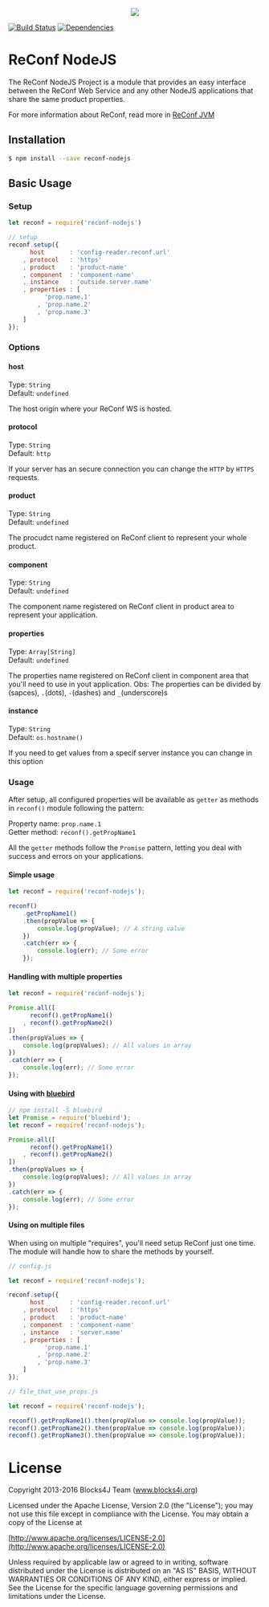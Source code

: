 <p align="center">
    <img src="https://raw.githubusercontent.com/blocks4j/reconf-jvm/master/other/images/reconf.png" />
</p>

[![Build Status](https://travis-ci.org/juliogc/reconf-nodejs.svg?branch=master)](https://travis-ci.org/juliogc/reconf-nodejs) [![Dependencies](https://david-dm.org/juliogc/reconf-nodejs.svg)](https://david-dm.org/juliogc/reconf-nodejs.svg)

# ReConf NodeJS
The ReConf NodeJS Project is a module that provides an easy interface between the ReConf Web Service and any other NodeJS applications that share the same product properties.

For more information about ReConf, read more in [ReConf JVM](https://github.com/blocks4j/reconf-jvm)

## Installation
```bash
$ npm install --save reconf-nodejs
```

## Basic Usage

### Setup
```javascript
let reconf = require('reconf-nodejs')

// setup
reconf.setup({
      host       : 'config-reader.reconf.url'
    , protocol   : 'https'
    , product    : 'product-name'
    , component  : 'component-name'
    , instance   : 'outside.server.name'
    , properties : [
          'prop.name.1'
        , 'prop.name.2'
        , 'prop.name.3'
    ]
});
```

### Options

#### host
Type: `String`</br>
Default: `undefined`

The host origin where your ReConf WS is hosted.

#### protocol
Type: `String`</br>
Default: `http`

If your server has an secure connection you can change the `HTTP` by `HTTPS` requests.

#### product
Type: `String`</br>
Default: `undefined`

The procudct name registered on ReConf client to represent your whole product.

#### component
Type: `String`</br>
Default: `undefined`

The component name registered on ReConf client in product area to represent your application.

#### properties
Type: `Array[String]`</br>
Default: `undefined`

The properties name registered on ReConf client in component area that you'll need to use in yout application.
Obs: The properties can be divided by ` `(sapces), `.`(dots), `-`(dashes) and `_`(underscore)s

#### instance
Type: `String`</br>
Default: `os.hostname()`

If you need to get values from a specif server instance you can change in this option

### Usage
After setup, all configured properties will be available as `getter` as methods in `reconf()` module following the pattern:

Property name: `prop.name.1`</br>
Getter method: `reconf().getPropName1`

All the `getter` methods follow the `Promise` pattern, letting you deal with success and errors on your applications.

#### Simple usage
```javascript
let reconf = require('reconf-nodejs');

reconf()
    .getPropName1()
    .then(propValue => {
        console.log(propValue); // A string value
    })
    .catch(err => {
        console.log(err); // Some error
    });
```

#### Handling with multiple properties
```javascript
let reconf = require('reconf-nodejs');

Promise.all([
      reconf().getPropName1()
    , reconf().getPropName2()
])
.then(propValues => {
    console.log(propValues); // All values in array
})
.catch(err => {
    console.log(err); // Some error
});
```

#### Using with [bluebird](https://www.npmjs.com/package/bluebird)
```javascript
// npm install -S bluebird
let Promise = require('bluebird');
let reconf = require('reconf-nodejs');

Promise.all([
      reconf().getPropName1()
    , reconf().getPropName2()
])
.then(propValues => {
    console.log(propValues); // All values in array
})
.catch(err => {
    console.log(err); // Some error
});
```

#### Using on multiple files
When using on multiple "requires", you'll need setup ReConf just one time. The module will handle how to share the methods by yourself.
```javascript
// config.js

let reconf = require('reconf-nodejs');

reconf.setup({
      host       : 'config-reader.reconf.url'
    , protocol   : 'https'
    , product    : 'product-name'
    , component  : 'component-name'
    , instance   : 'server.name'
    , properties : [
          'prop.name.1'
        , 'prop.name.2'
        , 'prop.name.3'
    ]
});
```

```javascript
// file_that_use_props.js

let reconf = require('reconf-nodejs');

reconf().getPropName1().then(propValue => console.log(propValue));
reconf().getPropName2().then(propValue => console.log(propValue));
reconf().getPropName3().then(propValue => console.log(propValue));
```

# License

Copyright 2013-2016 Blocks4J Team (www.blocks4j.org)

Licensed under the Apache License, Version 2.0 (the "License"); you may not use this file except in compliance with the License. You may obtain a copy of the License at

[http://www.apache.org/licenses/LICENSE-2.0](http://www.apache.org/licenses/LICENSE-2.0)

Unless required by applicable law or agreed to in writing, software distributed under the License is distributed on an "AS IS" BASIS, WITHOUT WARRANTIES OR CONDITIONS OF ANY KIND, either express or implied. See the License for the specific language governing permissions and limitations under the License.
